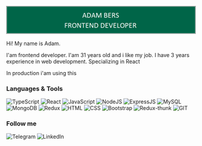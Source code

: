 [![Header](https://github.com/AdamBers/adambers/blob/232414488e78a9de64838d4737f53db627d20312/assets/Logo.png)](https://www.youtube.com/c/alexeyshpavdaMain)

Hi! My name is Adam.

I'am frontend developer. I'am 31 years old and i like my job.
I have 3 years experience in web development. Specializing in React



In production i'am using this 
### Languages & Tools

![TypeScript](https://img.shields.io/badge/-TypeScript-0176c5?style=for-the-badge&logo=typescript&logoColor=blue) 
![React](https://img.shields.io/badge/-React-5ed3f3?style=for-the-badge&logo=React&logoColor=blue) 
![JavaScript](https://img.shields.io/badge/-JavaScript-efd81d?style=for-the-badge&logo=JavaScript&logoColor=white) ![NodeJS](https://img.shields.io/badge/-NodeJS-success?style=for-the-badge&logo=nodejs&logoColor=white) ![ExpressJS](https://img.shields.io/badge/-ExpressJS-8CBF3D?style=for-the-badge&logo=ExpressJS&logoColor=white) ![MySQL](https://img.shields.io/badge/-MySQL-007979?style=for-the-badge&logo=MySQL&logoColor=white)  ![MongoDB](https://img.shields.io/badge/-MongoDB-006548?style=for-the-badge&logo=MongoDB&logoColor=white) ![Redux](https://img.shields.io/badge/-Redux-7248B6?style=for-the-badge&logo=Redux&logoColor=white) ![HTML](https://img.shields.io/badge/-HTML-F75421?style=for-the-badge&logo=HTML&logoColor=white) ![CSS](https://img.shields.io/badge/-CSS-006548?style=for-the-badge&logo=CSS&logoColor=white)  ![Bootstrap](https://img.shields.io/badge/-Bootstrap-blueviolet?style=for-the-badge&logo=Bootstrap&logoColor=white)  ![Redux-thunk](https://img.shields.io/badge/-Redux_thunk-7248B6?style=for-the-badge&logo=Redux&logoColor=white) ![GIT](https://img.shields.io/badge/-GIT-E94E31?style=for-the-badge&logo=GIT&logoColor=white)



### Follow me 

![Telegram](https://img.shields.io/badge/-Telegram-white?style=for-the-badge&logo=Telegram&logoColor=white) ![LinkedIn](https://img.shields.io/badge/-LinkedIn-white?style=for-the-badge&logo=LinkedIn&logoColor=blue)